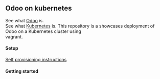 Odoo on kubernetes
---

See what [Odoo](https://github.com/odoo/odoo) is.  
See what [Kubernetes](https://github.com/kubernetes/kubernetes) is.
This repository is a showcases deployment of Odoo on a Kubernetes cluster using  
vagrant.  

#### Setup

[Self provisioning instructions](Provisioning.md)

#### Getting started
